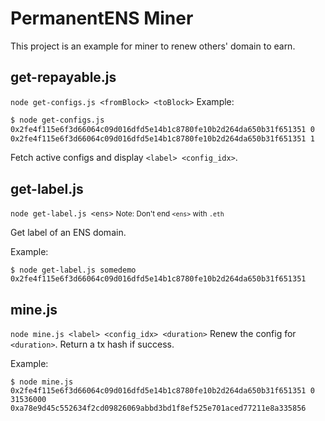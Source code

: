 PermanentENS Miner
==================

This project is an example for miner to renew others' domain to earn.

get-repayable.js
---------------
`node get-configs.js <fromBlock> <toBlock>`
Example:
```sh
$ node get-configs.js
0x2fe4f115e6f3d66064c09d016dfd5e14b1c8780fe10b2d264da650b31f651351 0
0x2fe4f115e6f3d66064c09d016dfd5e14b1c8780fe10b2d264da650b31f651351 1
```  
Fetch active configs and display `<label> <config_idx>`.

get-label.js
---------------
`node get-label.js <ens>`
<small>Note: Don't end `<ens>` with `.eth`</small>

Get label of an ENS domain.

Example:
```
$ node get-label.js somedemo
0x2fe4f115e6f3d66064c09d016dfd5e14b1c8780fe10b2d264da650b31f651351
```

mine.js
---------------
`node mine.js <label> <config_idx> <duration>`
Renew the config for `<duration>`. Return a tx hash if success.

Example:
```
$ node mine.js 0x2fe4f115e6f3d66064c09d016dfd5e14b1c8780fe10b2d264da650b31f651351 0 31536000
0xa78e9d45c552634f2cd09826069abbd3bd1f8ef525e701aced77211e8a335856
```
